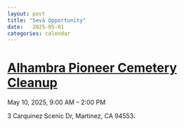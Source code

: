 ```yaml
---
layout: post
title: "Sevā Opportunity"
date:   2025-05-01
categories: calendar
---
```


# [Alhambra Pioneer Cemetery Cleanup](https://www.cityofmartinez.org/Home/Components/Calendar/Event/1383/17)
May 10, 2025, 9:00 AM – 2:00 PM

3 Carquinez Scenic Dr, Martinez, CA 94553.